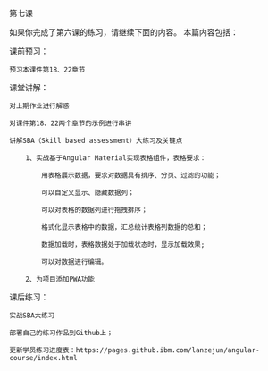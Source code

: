 
第七课

如果你完成了第六课的练习，请继续下面的内容。 本篇内容包括：

课前预习：

    预习本课件第18、22章节

课堂讲解：

    对上期作业进行解惑

    对课件第18、22两个章节的示例进行串讲

    讲解SBA（Skill based assessment）大练习及关键点

        1、实战基于Angular Material实现表格组件，表格要求：

            用表格展示数据，要求对数据具有排序、分页、过滤的功能；

            可以自定义显示、隐藏数据列；

            可以对表格的数据列进行拖拽排序；

            格式化显示表格中的数据，汇总统计表格列数据的总和；

            数据加载时，表格数据处于加载状态时，显示加载效果;

            可以对数据进行编辑。

        2、为项目添加PWA功能

课后练习：

    实战SBA大练习

    部署自己的练习作品到Github上；

    更新学员练习进度表：https://pages.github.ibm.com/lanzejun/angular-course/index.html

